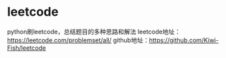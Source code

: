 # leetcode
python刷leetcode，总结题目的多种思路和解法
leetcode地址：https://leetcode.com/problemset/all/
github地址：https://github.com/Kiwi-Fish/leetcode
